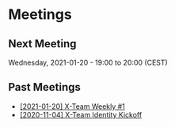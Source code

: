 # Meetings


## Next Meeting
Wednesday, 2021-01-20 - 19:00 to 20:00 (CEST) 

## Past Meetings
- [[2021-01-20] X-Team Weekly #1](./notes/2021-01-20)
- [[2020-11-04] X-Team Identity Kickoff](https://github.com/iota-community/X-Team_IOTA_Identity/issues/10)